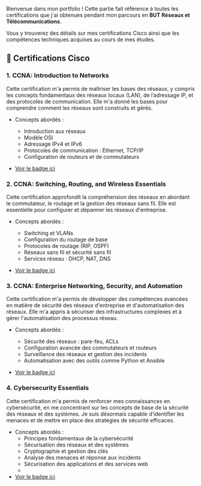 
Bienvenue dans mon portfolio ! Cette partie fait référence à toutes les certifications que j'ai obtenues pendant mon parcours en **BUT Réseaux et Télécommunications**. 

Vous y trouverez des détails sur mes certifications Cisco ainsi que les compétences techniques acquises au cours de mes études.

## 📜 Certifications Cisco

### **1. CCNA: Introduction to Networks**
Cette certification m'a permis de maîtriser les bases des réseaux, y compris les concepts fondamentaux des réseaux locaux (LAN), de l’adressage IP, et des protocoles de communication. Elle m'a donné les bases pour comprendre comment les réseaux sont construits et gérés.

- Concepts abordés :
  - Introduction aux réseaux
  - Modèle OSI
  - Adressage IPv4 et IPv6
  - Protocoles de communication : Ethernet, TCP/IP
  - Configuration de routeurs et de commutateurs
    
- [Voir le badge ici](https://www.credly.com/badges/4f3023f2-9474-4cf5-91f4-4b7063d62870/linked_in_profile)

### **2. CCNA: Switching, Routing, and Wireless Essentials**
Cette certification approfondit la compréhension des réseaux en abordant le commutateur, le routage et la gestion des réseaux sans fil. Elle est essentielle pour configurer et dépanner les réseaux d'entreprise.

- Concepts abordés :
  - Switching et VLANs
  - Configuration du routage de base
  - Protocoles de routage (RIP, OSPF)
  - Réseaux sans fil et sécurité sans fil
  - Services réseau : DHCP, NAT, DNS

- [Voir le badge ici](https://www.credly.com/badges/dfbc133c-f908-4ba9-962f-36d61bfd066d/linked_in_profile)

### **3. CCNA: Enterprise Networking, Security, and Automation**
Cette certification m'a permis de développer des compétences avancées en matière de sécurité des réseaux d'entreprise et d'automatisation des réseaux. Elle m'a appris à sécuriser des infrastructures complexes et à gérer l'automatisation des processus réseau.

- Concepts abordés :
  - Sécurité des réseaux : pare-feu, ACLs
  - Configuration avancée des commutateurs et routeurs
  - Surveillance des réseaux et gestion des incidents
  - Automatisation avec des outils comme Python et Ansible

- [Voir le badge ici](https://www.credly.com/badges/1dc29a4b-3db0-4afe-9a9a-97b05d3ad676/linked_in_profile)

### **4. Cybersecurity Essentials**
Cette certification m'a permis de renforcer mes connaissances en cybersécurité, en me concentrant sur les concepts de base de la sécurité des réseaux et des systèmes. Je suis désormais capable d’identifier les menaces et de mettre en place des stratégies de sécurité efficaces.

- Concepts abordés :
  - Principes fondamentaux de la cybersécurité
  - Sécurisation des réseaux et des systèmes
  - Cryptographie et gestion des clés
  - Analyse des menaces et réponse aux incidents
  - Sécurisation des applications et des services web
  - 
- [Voir le badge ici](https://www.credly.com/badges/3689882a-c6c6-4f21-9981-ce96434689cb/linked_in_profile)
